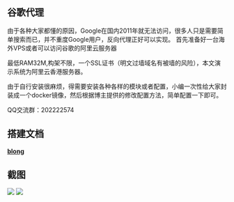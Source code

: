 ## 谷歌代理
由于各种大家都懂的原因，Google在国内2011年就无法访问，很多人只是需要简单搜索而已，并不重度Google用户，反向代理正好可以实现。
首先准备好一台海外VPS或者可以访问谷歌的阿里云服务器

最低RAM32M,构架不限，一个SSL证书（明文过墙域名有被墙的风险），本文演示系统为阿里云香港服务器。

由于自行安装很麻烦，得需要安装各种各样的模块或者配置，小编一次性给大家封装成一个docker镜像，然后根据博主提供的修改配置方法，简单配置一下即可。

QQ交流群：202222574

## 搭建文档
**[blong](https://www.centoscn.vip/5720.html)**


## 截图

![](https://www.centoscn.vip/wp-content/uploads/2018/12/2018121919244654.png)
![](https://www.centoscn.vip/wp-content/uploads/2018/12/2018121919234848.png)


